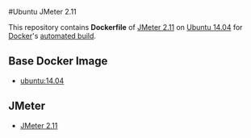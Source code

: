 #Ubuntu JMeter 2.11


This repository contains **Dockerfile** of [JMeter 2.11](http://jmeter.apache.org/) on [Ubuntu 14.04](http://www.ubuntu.com/) for [Docker](https://www.docker.com/)'s [automated build](https://registry.hub.docker.com/u/ganiutomo/ubuntu/).

## Base Docker Image

* [ubuntu:14.04](https://registry.hub.docker.com/u/library/ubuntu/)

## JMeter

* [JMeter 2.11](http://jmeter.apache.org/)
